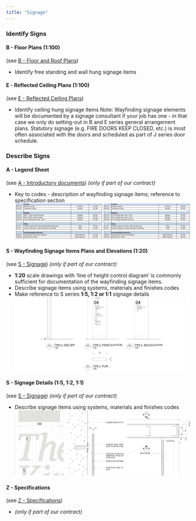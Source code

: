 ```yaml
---
title: "Signage"
---
```

### Identify Signs

#### B - Floor Plans (1:100)
(see [B - Floor and Roof Plans](notes/1_Documentation%20Codex/1b_Alphabet/B%20-%20Floor%20and%20Roof%20Plans.md))
- Identify free standing and wall hung signage items

#### E - Reflected Ceiling Plans (1:100)
(see [E - Reflected Ceiling Plans](notes/1_Documentation%20Codex/1b_Alphabet/E%20-%20Reflected%20Ceiling%20Plans.md))
- Identify ceiling hung signage items
Note: Wayfinding signage elements will be documented by a signage consultant if your job has one - in that case we only do setting-out in B and E series general arrangement plans. Statutory signage (e.g. FIRE DOORS KEEP CLOSED, etc.) is most often associated with the doors and scheduled as part of J series door schedule.

### Describe Signs

#### A - Legend Sheet
(see [A - Introductory documents](notes/1_Documentation%20Codex/1b_Alphabet/A%20-%20Introductory%20documents.md))
_(only if part of our contract)_
- Key to codes - description of wayfinding signage items; reference to specification section
![02-image 8](notes/1_Documentation%20Codex/1c_Building%20Components/assets/02-image%208.svg)

#### S - Wayfinding Signage Items Plans and Elevations (1:20)
(see [S - Signage](notes/1_Documentation%20Codex/1b_Alphabet/S%20-%20Signage.md))
_(only if part of our contract)_
- **1:20** scale drawings with ‘line of height control diagram’ is commonly sufficient for documentation of the wayfinding signage items.
- Describe signage items using systems, materials and finishes codes
- Make reference to S series **1:5, 1:2 or 1:1** signage details
![03-image 5 1](notes/1_Documentation%20Codex/1c_Building%20Components/assets/03-image%205%201.svg)

#### S - Signage Details (1:5, 1:2, 1:1)
(see [S - Signage](notes/1_Documentation%20Codex/1b_Alphabet/S%20-%20Signage.md))
_(only if part of our contract)_
- Describe signage items using systems, materials and finishes codes
![04-image 5](notes/1_Documentation%20Codex/1c_Building%20Components/assets/04-image%205.svg)

#### Z - Specifications
(see [Z - Specifications](notes/1_Documentation%20Codex/1b_Alphabet/Z%20-%20Specifications.md))
- _(only if part of our contract)_
